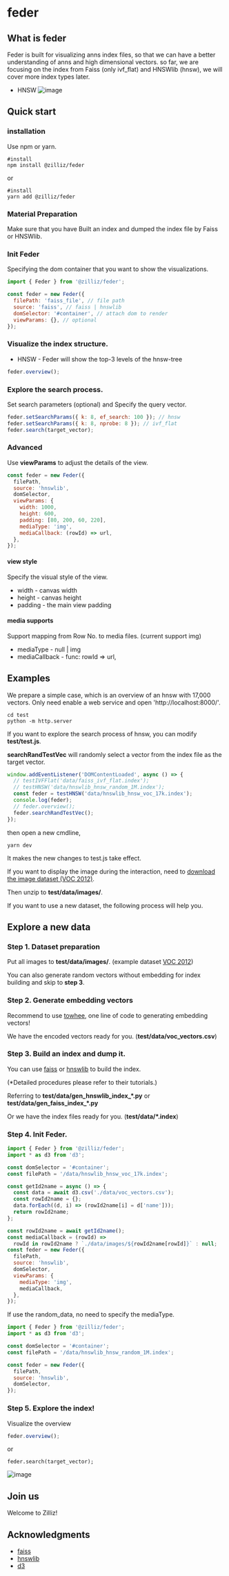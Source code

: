 # feder

## What is feder

Feder is built for visualizing anns index files, so that we can have a better understanding of anns and high dimensional vectors. so far, we are focusing on the index from Faiss (only ivf_flat) and HNSWlib (hnsw), we will cover more index types later.

- HNSW
  ![image](./fig/hnsw_overview.png)

## Quick start

### installation

Use npm or yarn.

```shell
#install
npm install @zilliz/feder
```

or

```shell
#install
yarn add @zilliz/feder
```

### Material Preparation

Make sure that you have Built an index and dumped the index file by Faiss or HNSWlib.

### Init Feder

Specifying the dom container that you want to show the visualizations.

```js
import { Feder } from '@zilliz/feder';

const feder = new Feder({
  filePath: 'faiss_file', // file path
  source: 'faiss', // faiss | hnswlib
  domSelector: '#container', // attach dom to render
  viewParams: {}, // optional
});
```

### Visualize the index structure.

- HNSW - Feder will show the top-3 levels of the hnsw-tree

```js
feder.overview();
```

### Explore the search process.

Set search parameters (optional) and Specify the query vector.

```js
feder.setSearchParams({ k: 8, ef_search: 100 }); // hnsw
feder.setSearchParams({ k: 8, nprobe: 8 }); // ivf_flat
feder.search(target_vector);
```

### Advanced

Use **viewParams** to adjust the details of the view.

```js
const feder = new Feder({
  filePath,
  source: 'hnswlib',
  domSelector,
  viewParams: {
    width: 1000,
    height: 600,
    padding: [80, 200, 60, 220],
    mediaType: 'img',
    mediaCallback: (rowId) => url,
  },
});
```

#### view style

Specify the visual style of the view.

- width - canvas width
- height - canvas height
- padding - the main view padding

#### media supports

Support mapping from Row No. to media files. (current support img)

- mediaType - null | img
- mediaCallback - func: rowId => url,

## Examples

We prepare a simple case, which is an overview of an hnsw with 17,000 vectors.
Only need enable a web service and open 'http://localhost:8000/'.

```shell
cd test
python -m http.server
```

If you want to explore the search process of hnsw, you can modify **test/test.js**.

**searchRandTestVec** will randomly select a vector from the index file as the target vector.

```js
window.addEventListener('DOMContentLoaded', async () => {
  // testIVFFlat('data/faiss_ivf_flat.index');
  // testHNSW('data/hnswlib_hnsw_random_1M.index');
  const feder = testHNSW('data/hnswlib_hnsw_voc_17k.index');
  console.log(feder);
  // feder.overview();
  feder.searchRandTestVec();
});
```
then open a new cmdline, 
```shell
yarn dev
```
It makes the new changes to test.js take effect.

If you want to display the image during the interaction, need to [download the image dataset (VOC 2012)](<(http://host.robots.ox.ac.uk/pascal/VOC/voc2012/VOCtrainval_11-May-2012.tar)>).

Then unzip to **test/data/images/**.

If you want to use a new dataset, the following process will help you.

## Explore a new data

### Step 1. Dataset preparation

Put all images to **test/data/images/**. (example dataset [VOC 2012](<(http://host.robots.ox.ac.uk/pascal/VOC/voc2012/VOCtrainval_11-May-2012.tar)>))

You can also generate random vectors without embedding for index building and skip to **step 3**.

### Step 2. Generate embedding vectors

Recommend to use [towhee](https://github.com/towhee-io/towhee), one line of code to generating embedding vectors!

We have the encoded vectors ready for you. (**test/data/voc_vectors.csv**)

### Step 3. Build an index and dump it.

You can use [faiss](https://github.com/facebookresearch/faiss) or [hnswlib](https://github.com/nmslib/hnswlib) to build the index.

(\*Detailed procedures please refer to their tutorials.)

Referring to **test/data/gen_hnswlib_index_*.py** or **test/data/gen_faiss_index_*.py**

Or we have the index files ready for you. (**test/data/\*.index**)

### Step 4. Init Feder.

```js
import { Feder } from '@zilliz/feder';
import * as d3 from 'd3';

const domSelector = '#container';
const filePath = '/data/hnswlib_hnsw_voc_17k.index';

const getId2name = async () => {
  const data = await d3.csv('./data/voc_vectors.csv');
  const rowId2name = {};
  data.forEach((d, i) => (rowId2name[i] = d['name']));
  return rowId2name;
};

const rowId2name = await getId2name();
const mediaCallback = (rowId) =>
  rowId in rowId2name ? `./data/images/${rowId2name[rowId]}` : null;
const feder = new Feder({
  filePath,
  source: 'hnswlib',
  domSelector,
  viewParams: {
    mediaType: 'img',
    mediaCallback,
  },
});
```

If use the random_data, no need to specify the mediaType.

```js
import { Feder } from '@zilliz/feder';
import * as d3 from 'd3';

const domSelector = '#container';
const filePath = '/data/hnswlib_hnsw_random_1M.index';

const feder = new Feder({
  filePath,
  source: 'hnswlib',
  domSelector,
});
```

### Step 5. Explore the index!

Visualize the overview

```js
feder.overview();
```

or

```
feder.search(target_vector);
```

![image](./fig/hnsw_search.png)

## Join us

Welcome to Zilliz!

## Acknowledgments

- [faiss](https://github.com/facebookresearch/faiss)
- [hnswlib](https://github.com/nmslib/hnswlib)
- [d3](https://github.com/d3/d3)
